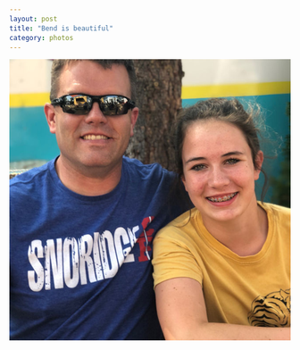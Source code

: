 ```yaml
---
layout: post
title: "Bend is beautiful"
category: photos
---
```


[![Bend is beautiful](/instagram/th-BmoT5x-gGYD.jpg)](https://www.instagram.com/p/BmoT5x-gGYD/)
